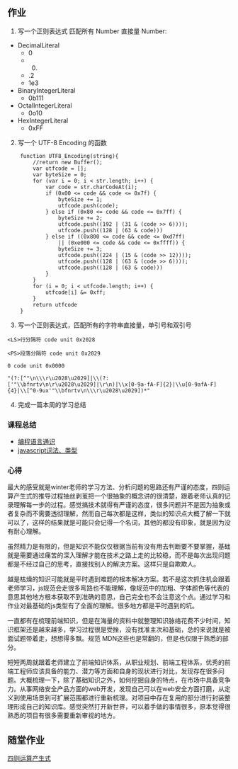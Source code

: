 ## 作业

1. 写一个正则表达式 匹配所有 Number 直接量
Number:
-  DecimalLiteral
    -  0
    - 0.
    -  .2
    - 1e3
- BinaryIntegerLiteral
    - 0b111
- OctalIntegerLiteral
    - 0o10
- HexIntegerLiteral
    - 0xFF

2. 写一个 UTF-8 Encoding 的函数

```
    function UTF8_Encoding(string){
        //return new Buffer();
        var utfcode = [];
        var byteSize = 0;
        for (var i = 0; i < str.length; i++) {
            var code = str.charCodeAt(i);
            if (0x00 <= code && code <= 0x7f) {
                byteSize += 1;
                utfcode.push(code);
            } else if (0x80 <= code && code <= 0x7ff) {
                byteSize += 2;
                utfcode.push((192 | (31 & (code >> 6))));
                utfcode.push((128 | (63 & code)))
            } else if ((0x800 <= code && code <= 0xd7ff) 
                || (0xe000 <= code && code <= 0xffff)) {
                byteSize += 3;
                utfcode.push((224 | (15 & (code >> 12))));
                utfcode.push((128 | (63 & (code >> 6))));
                utfcode.push((128 | (63 & code)))
            }
        }
        for (i = 0; i < utfcode.length; i++) {
            utfcode[i] &= 0xff;
        }
        return utfcode
    }
```

3. 写一个正则表达式，匹配所有的字符串直接量，单引号和双引号

`<LS>行分隔符 code unit 0x2028`

`<PS>段落分隔符 code unit 0x2029`

`0 code unit 0x0000`

`"(?:[^"\n\\\r\u2028\u2029]|\\(?:['"\\bfnrtv\n\r\u2028\u2029]|\r\n)|\\x[0-9a-fA-F]{2}|\\u[0-9afA-F]{4}|\\[^0-9ux'"\\bfnrtv\n\\\r\u2028\u2029])*"`

4. 完成一篇本周的学习总结
### 课程总结

- [编程语言通识](https://www.yuque.com/yangxiaomie/zu16ge/mc3a4g)
- [javascript词法、类型](https://www.yuque.com/yangxiaomie/zu16ge/xkotqm)

### 心得

最大的感受就是winter老师的学习方法、分析问题的思路还有严谨的态度，四则运算产生式的推导过程抽丝剥茧把一个很抽象的概念讲的很清楚，跟着老师认真的记录理解每一步的过程。感觉搞技术就得有严谨的态度，很多问题并不是因为抽象或者复杂而不需要透彻理解，然而自己每次都是这样，类似的知识点大概了解一下就可以了，这样的结果就是可能只会记得一个名词，其他的都没有印象，就是因为没有耐心理解。

虽然精力是有限的，但是知识不能仅仅根据当前有没有用去判断要不要掌握，基础就是需要通过痛苦的深入理解才能在技术之路上走的比较稳，而不是每次出现问题都是不经过自己的思考，直接找别人的解决方案。这样只是自欺欺人。

越是枯燥的知识可能就是平时遇到难题的根本解决方案。若不是这次抓住机会跟着老师学习，js规范会走很多弯路也不能理解，像规范中的加粗、字体颜色等代表的意思其他地方根本获取不到准确的意思，自己完全也不会注意这个点。通过学习和作业对最基础的js类型有了全面的理解。很多地方都是平时遇到的坑。

一直都有在梳理前端知识，但是在海量的资料中就整理知识脉络花费不少时间，知识框架还是越来越多，学习过程很是受挫，没有找准主次和基础，总的来说就是被面试题带着走，想想得多飘。规范 MDN这些也是常翻的，但是也仅限于熟悉的部分。

短短两周就跟着老师建立了前端知识体系，从职业规划、前端工程体系，优秀的前端工程师应该具备的能力、潜力等方面和自身的现状进行对比，发现存在很多问题。大概梳理一下，除了基础知识之外，如何挖掘自身的特点，在市场中具备竞争力。从事网络安全产品方面的web开发，发现自己可以在web安全方面打磨，从定义到使用场景到可扩展范围都进行重新梳理。对项目中存在复用的部分进行封装整理形成自己的知识库。感觉突然打开新世界，可以着手做的事情很多，原本觉得很熟悉的项目有很多需要重新审视的地方。

## 随堂作业

[四则运算产生式](https://github.com/wanni-yang/Frontend-01-Template/blob/master/week02/BNF_operator.md)